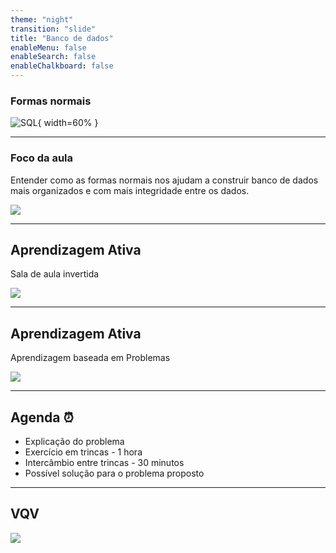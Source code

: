 ```yaml
---
theme: "night"
transition: "slide"
title: "Banco de dados"
enableMenu: false
enableSearch: false
enableChalkboard: false
---
```


### Formas normais

![SQL](https://media2.giphy.com/media/vISmwpBJUNYzukTnVx/giphy.gif){ width=60% }

---

### Foco da aula

Entender como as formas normais nos ajudam a construir banco de dados mais organizados e com mais integridade entre os dados.

![](https://media.giphy.com/media/kPrlykW2TpVU4HWx2O/giphy.gif)

---

## Aprendizagem Ativa 

Sala de aula invertida

![](https://media.giphy.com/media/Jo85Nij8XBKRvY5O00/giphy.gif)

---

## Aprendizagem Ativa 

Aprendizagem baseada em Problemas

![](https://media.giphy.com/media/zAJjKvxG4sCMKN4zov/giphy.gif)

---

## Agenda ⏰

- Explicação do problema
- Exercício em trincas - 1 hora
- Intercâmbio entre trincas - 30 minutos
- Possível solução para o problema proposto

---

## VQV

![](https://media.giphy.com/media/l4KiaUHXv3dlpaUfu/giphy.gif)



